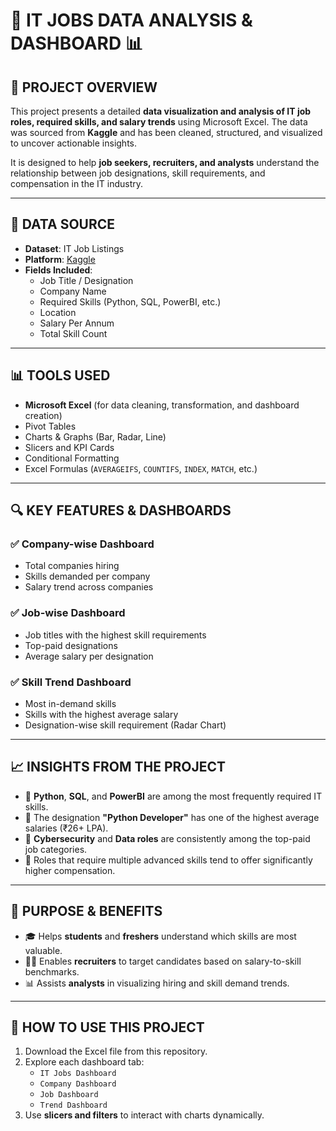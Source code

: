 # 💼 IT JOBS DATA ANALYSIS & DASHBOARD 📊

## 📌 PROJECT OVERVIEW

This project presents a detailed **data visualization and analysis of IT job roles, required skills, and salary trends** using Microsoft Excel. The data was sourced from **Kaggle** and has been cleaned, structured, and visualized to uncover actionable insights.

It is designed to help **job seekers, recruiters, and analysts** understand the relationship between job designations, skill requirements, and compensation in the IT industry.

---

## 📂 DATA SOURCE

- **Dataset**: IT Job Listings
- **Platform**: [Kaggle](https://www.kaggle.com/)
- **Fields Included**:
  - Job Title / Designation
  - Company Name
  - Required Skills (Python, SQL, PowerBI, etc.)
  - Location
  - Salary Per Annum
  - Total Skill Count

---

## 📊 TOOLS USED

- **Microsoft Excel** (for data cleaning, transformation, and dashboard creation)
- Pivot Tables
- Charts & Graphs (Bar, Radar, Line)
- Slicers and KPI Cards
- Conditional Formatting
- Excel Formulas (`AVERAGEIFS`, `COUNTIFS`, `INDEX`, `MATCH`, etc.)

---

## 🔍 KEY FEATURES & DASHBOARDS

### ✅ **Company-wise Dashboard**
- Total companies hiring
- Skills demanded per company
- Salary trend across companies

### ✅ **Job-wise Dashboard**
- Job titles with the highest skill requirements
- Top-paid designations
- Average salary per designation

### ✅ **Skill Trend Dashboard**
- Most in-demand skills
- Skills with the highest average salary
- Designation-wise skill requirement (Radar Chart)

---

## 📈 INSIGHTS FROM THE PROJECT

- 🔹 **Python**, **SQL**, and **PowerBI** are among the most frequently required IT skills.
- 🔹 The designation **"Python Developer"** has one of the highest average salaries (₹26+ LPA).
- 🔹 **Cybersecurity** and **Data roles** are consistently among the top-paid job categories.
- 🔹 Roles that require multiple advanced skills tend to offer significantly higher compensation.

---

## 🎯 PURPOSE & BENEFITS

- 🎓 Helps **students** and **freshers** understand which skills are most valuable.
- 🧑‍💼 Enables **recruiters** to target candidates based on salary-to-skill benchmarks.
- 📊 Assists **analysts** in visualizing hiring and skill demand trends.

---

## 📎 HOW TO USE THIS PROJECT

1. Download the Excel file from this repository.
2. Explore each dashboard tab:
   - `IT Jobs Dashboard`
   - `Company Dashboard`
   - `Job Dashboard`
   - `Trend Dashboard`
3. Use **slicers and filters** to interact with charts dynamically.
